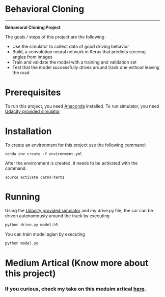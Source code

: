 # **Behavioral Cloning** 

---

**Behavioral Cloning Project**

The goals / steps of this project are the following:
* Use the simulator to collect data of good driving behavior
* Build, a convolution neural network in Keras that predicts steering angles from images
* Train and validate the model with a training and validation set
* Test that the model successfully drives around track one without leaving the road

# Prerequisites

To run this project, you need [Anaconda](https://www.anaconda.com) installed. 
To run simulator, you need  [Udacity provided simulator](https://github.com/udacity/self-driving-car-sim) 

# Installation
To create an environment for this project use the following command:

```
conda env create -f environment.yml
```

After the environment is created, it needs to be activated with the command:

```
source activate carnd-term1
```
# Running

Using the [Udacity provided simulator](https://github.com/udacity/self-driving-car-sim) and my drive.py file, the car can be driven autonomously around the track by executing 

```sh
python drive.py model.h5
```
You can train model agian by executing 
```sh
python model.py
```
# Medium Artical (Know more about this project)
###  If you curious, check my take on this meduim artical [here](https://medium.com/@mmanisai/use-deep-learning-to-clone-cars-driving-behavior-9c8e48a849f8).




